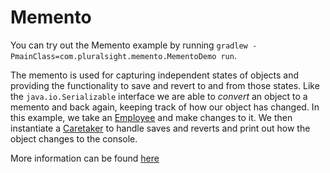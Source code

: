 # Memento

You can try out the Memento example by running `gradlew -PmainClass=com.pluralsight.memento.MementoDemo run`.

The memento is used for capturing independent states of objects and providing the functionality to save and revert to 
and from those states. Like the `java.io.Serializable` interface we are able to _convert_ an object to a memento and 
back again, keeping track of how our object has changed. 
In this example, we take an [Employee](Employee.java) and make changes to it. We then instantiate a 
[Caretaker](Caretaker.java) to handle saves and reverts and print out how the object changes to the console.

More information can be found [here](https://www.geeksforgeeks.org/memento-design-pattern/)
